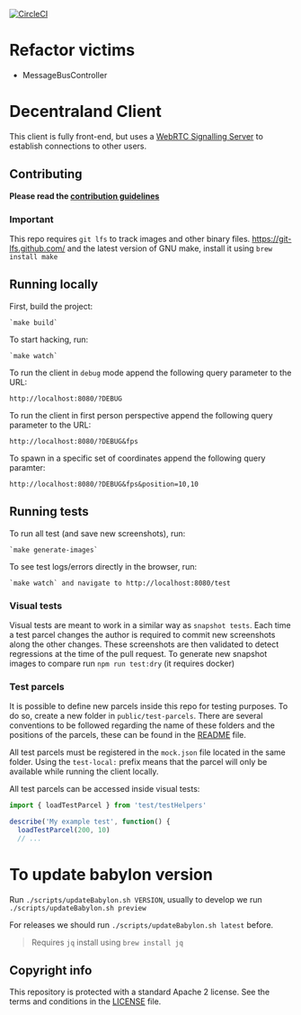 [![CircleCI](https://circleci.com/gh/decentraland/explorer.svg?style=svg)](https://circleci.com/gh/decentraland/explorer)

# Refactor victims

- MessageBusController

# Decentraland Client

This client is fully front-end, but uses a [WebRTC Signalling Server](https://github.com/decentraland/rendezvous) to establish connections to other users.

## Contributing

**Please read the [contribution guidelines](.github/CONTRIBUTING.md)**

### Important

This repo requires `git lfs` to track images and other binary files. https://git-lfs.github.com/ and the latest version of GNU make, install it using `brew install make`

## Running locally

First, build the project:

    `make build`

To start hacking, run:

    `make watch`

To run the client in `debug` mode append the following query parameter to the URL:

    http://localhost:8080/?DEBUG

To run the client in first person perspective append the following query parameter to the URL:

    http://localhost:8080/?DEBUG&fps

To spawn in a specific set of coordinates append the following query paramter:

    http://localhost:8080/?DEBUG&fps&position=10,10

## Running tests

To run all test (and save new screenshots), run:

    `make generate-images`

To see test logs/errors directly in the browser, run:

    `make watch` and navigate to http://localhost:8080/test

### Visual tests

Visual tests are meant to work in a similar way as `snapshot tests`. Each time a test parcel changes the author is required to commit new screenshots along the other changes. These screenshots are then validated to detect regressions at the time of the pull request. To generate new snapshot images to compare run `npm run test:dry` (it requires docker)

### Test parcels

It is possible to define new parcels inside this repo for testing purposes. To do so, create a new folder in `public/test-parcels`. There are several conventions to be followed regarding the name of these folders and the positions of the parcels, these can be found in the [README](https://github.com/decentraland/client/blob/master/public/test-parcels/README.md) file.

All test parcels must be registered in the `mock.json` file located in the same folder. Using the `test-local:` prefix means that the parcel will only be available while running the client locally.

All test parcels can be accessed inside visual tests:

```ts
import { loadTestParcel } from 'test/testHelpers'

describe('My example test', function() {
  loadTestParcel(200, 10)
  // ...
```

# To update babylon version

Run `./scripts/updateBabylon.sh VERSION`, usually to develop we run `./scripts/updateBabylon.sh preview`

For releases we should run `./scripts/updateBabylon.sh latest` before.

> Requires `jq` install using `brew install jq`

## Copyright info
This repository is protected with a standard Apache 2 license. See the terms and conditions in the [LICENSE](https://github.com/decentraland/client/blob/master/LICENSE) file.

